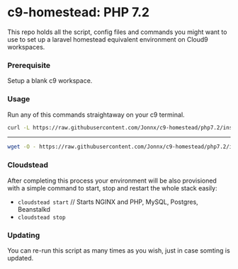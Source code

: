 # c9-homestead: PHP 7.2

This repo holds all the script, config files and commands you might want to
use to set up a laravel homestead equivalent environment on Cloud9 workspaces.

### Prerequisite

Setup a blank c9 workspace.

### Usage

Run any of this commands straightaway on your c9 terminal.

``` bash
curl -L https://raw.githubusercontent.com/Jonnx/c9-homestead/php7.2/install.sh | bash
```
----
``` bash
wget -O - https://raw.githubusercontent.com/Jonnx/c9-homestead/php7.2/install.sh | bash
```


### Cloudstead

After completing this process your environment will be also provisioned with a
simple command to start, stop and restart the whole stack easily:

* `cloudstead start` // Starts NGINX and PHP, MySQL, Postgres, Beanstalkd
* `cloudstead stop`

### Updating

You can re-run this script as many times as you wish, just in case somting is updated.


